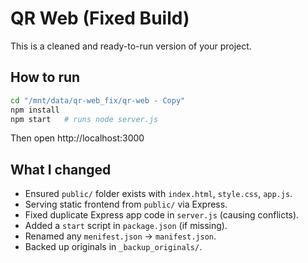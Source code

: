# QR Web (Fixed Build)

This is a cleaned and ready-to-run version of your project.

## How to run

```bash
cd "/mnt/data/qr-web_fix/qr-web - Copy"
npm install
npm start   # runs node server.js
```

Then open http://localhost:3000

## What I changed

- Ensured `public/` folder exists with `index.html`, `style.css`, `app.js`.
- Serving static frontend from `public/` via Express.
- Fixed duplicate Express app code in `server.js` (causing conflicts).
- Added a `start` script in `package.json` (if missing).
- Renamed any `menifest.json` → `manifest.json`.
- Backed up originals in `_backup_originals/`.

